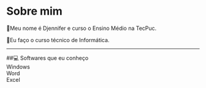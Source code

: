 # Sobre mim
:star2:Meu nome é Djennifer e curso o Ensino Médio na TecPuc.

🔮Eu faço o curso técnico de Informática. <br>
<hr>
##💻 Softwares que eu conheço<br>
 Windows<br>
 Word<br>
 Excel<br>
